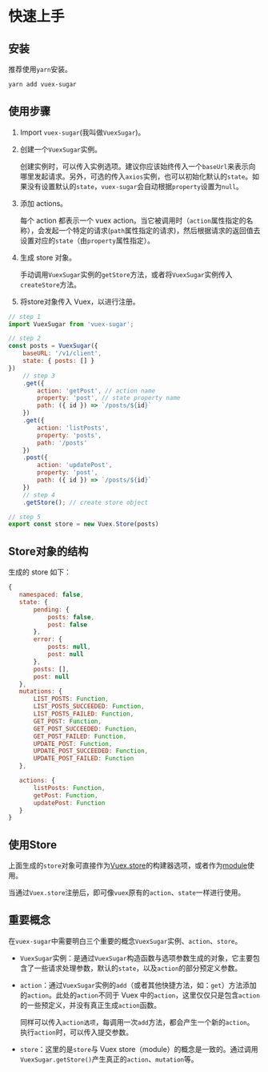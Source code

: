 # 快速上手

## 安装

推荐使用`yarn`安装。

```bash
yarn add vuex-sugar
```

## 使用步骤


1. Import `vuex-sugar`(我叫做`VuexSugar`)。

2. 创建一个`VuexSugar`实例。

    创建实例时，可以传入实例选项。建议你应该始终传入一个`baseUrl`来表示向哪里发起请求。另外，可选的传入`axios`实例，也可以初始化默认的`state`。如果没有设置默认的`state`，`vuex-sugar`会自动根据`property`设置为`null`。

3. 添加 actions。

    每个 action 都表示一个 vuex action。当它被调用时（`action`属性指定的名称），会发起一个特定的请求(`path`属性指定的请求)，然后根据请求的返回值去设置对应的`state`（由`property`属性指定）。

4. 生成 store 对象。

    手动调用`VuexSugar`实例的`getStore`方法，或者将`VuexSugar`实例传入`createStore`方法。

5. 将store对象传入 Vuex，以进行注册。

```js
// step 1
import VuexSugar from 'vuex-sugar';

// step 2
const posts = VuexSugar({
    baseURL: '/v1/client',
    state: { posts: [] }
})
    // step 3
    .get({
        action: 'getPost', // action name
        property: 'post', // state property name
        path: ({ id }) => `/posts/${id}`
    })
    .get({
        action: 'listPosts',
        property: 'posts',
        path: '/posts'
    })
    .post({
        action: 'updatePost',
        property: 'post',
        path: ({ id }) => `/posts/${id}`
    })
    // step 4
    .getStore(); // create store object

// step 5
export const store = new Vuex.Store(posts)
```

## Store对象的结构

生成的 store 如下：

```js
{
   namespaced: false,
   state: {
       pending: {
           posts: false,
           post: false
       },
       error: {
           posts: null,
           post: null
       },
       posts: [],
       post: null
   },
   mutations: {
       LIST_POSTS: Function,
       LIST_POSTS_SUCCEEDED: Function,
       LIST_POSTS_FAILED: Function,
       GET_POST: Function,
       GET_POST_SUCCEEDED: Function,
       GET_POST_FAILED: Function,
       UPDATE_POST: Function,
       UPDATE_POST_SUCCEEDED: Function,
       UPDATE_POST_FAILED: Function
   },

   actions: {
       listPosts: Function,
       getPost: Function,
       updatePost: Function
   }
}
```

## 使用Store

上面生成的`store`对象可直接作为[Vuex.store](https://vuex.vuejs.org/zh/api/#vuex-store-%E6%9E%84%E9%80%A0%E5%99%A8%E9%80%89%E9%A1%B9)的构建器选项，或者作为[module](https://vuex.vuejs.org/zh/api/#modules)使用。

当通过`Vuex.store`注册后，即可像`vuex`原有的`action`、`state`一样进行使用。

## 重要概念

在`vuex-sugar`中需要明白三个重要的概念`VuexSugar`实例、`action`、`store`。

-   `VuexSugar`实例：是通过`VuexSugar`构造函数与选项参数生成的对象，它主要包含了一些请求处理参数，默认的`state`，以及`action`的部分预定义参数。

-   `action`：通过`VuexSugar`实例的`add`（或者其他快捷方法，如：`get`）方法添加的`action`。此处的`action`不同于 Vuex 中的`action`，这里仅仅只是包含`action`的一些预定义，并没有真正生成`action`函数。

    同样可以传入`action选项`，每调用一次`add`方法，都会产生一个新的`action`。执行`action`时，可以传入提交参数。

-   `store`：这里的是`store`与 Vuex store（module）的概念是一致的。通过调用`VuexSugar.getStore()`产生真正的`action`、`mutation`等。
